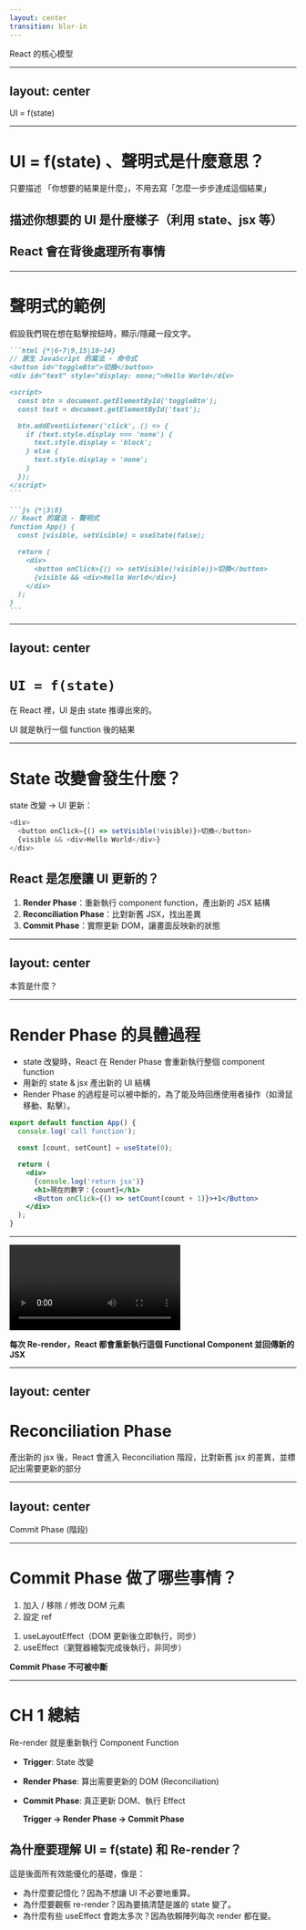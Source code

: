 ```yaml
---
layout: center
transition: blur-in
---
```


<ThemeTitle number="1" >
React 的核心模型
</ThemeTitle>

---
layout: center
---

<ChapterTitle number="1" subtitle="React 核心觀念 - 聲明式">
  <span class="font-mono italic !leading-[0]">UI = f(state)</span>
</ChapterTitle>

<!--
相信你們在學 React 的過程中，可能會聽過這句話

React 是聲明式（declarative）框架

聲明式是什麼意思？
-->

---

# UI = f(state) 、聲明式是什麼意思？

只要描述 <span v-mark="{ color: 'var(--secondary)', at: 1 }">「你想要的結果是什麼」，不用去寫「怎麼一步步達成這個結果」</span>

<v-clicks at="2">

<h2>

描述你想要的 UI 是什麼樣子（利用 state、jsx 等）
<br/>
<br/>
React 會在背後處理所有事情

</h2>
</v-clicks>

<!--
[click]
他的意思是我們只要描述「你想要的結果是什麼」，不用去寫「怎麼一步步達成這個結果」。

[click]
而在 React 裡的意思就是
你只需要描述你想要的 UI 是什麼樣子（利用 state、jsx 等）， React 會在背後處理所有事情

什麼意思呢？我們來看個具體的例子
-->

---

# 聲明式的範例

假設我們現在想在點擊按鈕時，顯示/隱藏一段文字。

````md magic-move
```html {*|6-7|9,15|10-14}
// 原生 JavaScript 的寫法 - 命令式
<button id="toggleBtn">切換</button>
<div id="text" style="display: none;">Hello World</div>

<script>
  const btn = document.getElementById('toggleBtn');
  const text = document.getElementById('text');

  btn.addEventListener('click', () => {
    if (text.style.display === 'none') {
      text.style.display = 'block';
    } else {
      text.style.display = 'none';
    }
  });
</script>
```

```js {*|3|8}
// React 的寫法 - 聲明式
function App() {
  const [visible, setVisible] = useState(false);

  return (
    <div>
      <button onClick={() => setVisible(!visible)}>切換</button>
      {visible && <div>Hello World</div>}
    </div>
  );
}
```
````

<!--
假設我們現在想在點擊按鈕時，來去顯示/隱藏一段文字

在原生的 JS 中，我們需要一步一步告訴程式該怎麼做：


[click]1. 先抓取 DOM。
[click]2. 然後加監聽器。
[click]3. 控制 display 的邏輯

這就是命令式 —— 我們要把「怎麼做」全寫出來了。如果你有寫過稍微大型的原生 JS 專案，你就可以很清楚感受到這是一件非常麻煩的事情，也不容易去維護，因為我們要寫出所有的邏輯。確保之間的邏輯不會互相影響

[click]
而在 React 你只要描述「根據現在的狀態，UI 要長什麼樣」就好了：

[click]1. 定義狀態 visible。
[click]2. UI 是依據 visible 值來決定要不要顯示 `<div>Hello World</div>`。

3. 我們不用處理 DOM，也不用設定 display，不管元素要不要出現 —— React 會幫你根據 state 來做。
-->

---
layout: center
---

# `UI = f(state)`

<v-clicks>

在 React 裡，UI 是由 state 推導出來的。

UI 就是執行一個 function 後的結果

</v-clicks>

<!--
[click]
從上面的範例，我們可以感受到
在 React 裡，UI 是由 state 推導出來的

[click]
換句話說，UI 就是執行一個 function 後的結果
而結果會因為 state 的改變而有所不同

也就是標題的公式

很多 React 新手，因為沒有理解這個概念，所以會覺得 React 很難。

包括我一開始也是，所以對說 React 來說重要的是資料，以及資料該怎麼顯示

知道這一點後，整個開發後想法就會變得清晰，當我們需要改變畫面時，就要用 state 去控制，反過來說，畫面不需要更新的時候，我們就不需要用 state，這也是一個優化技巧，會在後面提到
-->

---

# State 改變會發生什麼？

state 改變 &rarr; UI 更新：

```js {3}
<div>
  <button onClick={() => setVisible(!visible)}>切換</button>
  {visible && <div>Hello World</div>}
</div>
```

<v-clicks>

<h2 class="pt-8">React 是怎麼讓 UI 更新的？</h2>

1. **Render Phase**：重新執行 component function，產出新的 JSX 結構
2. **Reconciliation Phase**：比對新舊 JSX，找出差異
3. **Commit Phase**：實際更新 DOM，讓畫面反映新的狀態

</v-clicks>

<!--
好，那 state 改變會發生什麼事情呢？

回到剛剛的範例，像這裡的 visible 變 true 時，就要顯示 Hello World

這代表只要 state 改變，UI 就應該跟著改變，

[click]
那問題來了：

React 是怎麼讓 UI 更新的？

其實就是三個階段：

[click]

1. Render Phase：重新執行 component function，產出新的 JSX 結構
2. Reconciliation：比對新舊 JSX，找出差異
3. Commit Phase：實際更新 DOM，讓畫面反映新的狀態

大部分的人會把 Reconciliation 和 render phase 放在一起說，那這邊把它單獨拿開來是為了讓流程看起來更清晰

那我們先從 render phase 開始
-->

---
layout: center
---

<ChapterTitle number="2" subtitle="React Render Phase 的">
本質是什麼？
</ChapterTitle>

<!--
那 render phase 的具體過程是什麼呢？
-->

---

# Render Phase 的具體過程

<v-clicks>

- state 改變時，React 在 Render Phase 會重新執行整個 component function
- 用新的 state & jsx 產出新的 UI 結構
- Render Phase 的過程是可以被中斷的，為了能及時回應使用者操作（如滑鼠移動、點擊）。

</v-clicks>

<v-click>

```jsx
export default function App() {
  console.log('call function');

  const [count, setCount] = useState(0);

  return (
    <div>
      {console.log('return jsx')}
      <h1>現在的數字：{count}</h1>
      <Button onClick={() => setCount(count + 1)}>+1</Button>
    </div>
  );
}
```

</v-click>

<!--
其實前面已經暴雷了，render phase 非常單純，

[click]
他會重新執行整個 component function

[click]
並用新的 state 搭配 jsx 來產出新的畫面結果

[click]
並且 render phase 的過程是可以被中斷的，這是 react 背後的優化機制，背後有很多相關的應用，像是 useTransition 就是其中一個例子，不過這個 hook 用到的場景很少。對使用者來說，最直觀的就是能及時回應使用者操作（如滑鼠移動、點擊），不會為了執行 function 產出新的 jsx 而造成掉幀和卡頓。


[click]
如果 render phase 只是執行一個 function，那我們可以透過 console.log() 來實際觀察到 render 時的順序，

這邊我在組件一開始用 console.log 以及在 jsx 中也用 console.log 來觀察 re-render 的順序
-->

---

<Video>
<source src="/ch-1/1-2/0.mp4" type="video/mp4" />
</Video>

**每次 Re-render，React 都會重新執行這個 Functional Component 並回傳新的 JSX**

<!--
每次當我們按下按鈕、改變 state，就會在 console 中依序看到：

call function
return jsx

所以這樣就真的證明說，render phase 會重新執行整個 component
-->

---
layout: center
---

# Reconciliation Phase

產出新的 jsx 後，React 會進入 Reconciliation 階段，比對新舊 jsx 的差異，並標記出需要更新的部分

<!--
執行完 component ，產出新的 UI jsx ，我們就會進入 Reconciliation 階段，這邊會比對新舊 jsx 的差異，並標記出需要更新的部分

這個地方的細節會留到最後一個章節來說，這裡先有個概念即可
-->

---
layout: center
---

<ChapterTitle number="3" subtitle="Render Phase 之後">
Commit Phase (階段)
</ChapterTitle>

<!--
那這邊有個小觀念，render 並不代表畫面已經更新了

render 完並且比較完 jsx 的差異後，我們會進入 commit phase

commit phase 會真正更新 DOM，讓畫面反映新的狀態
-->

---

# Commit Phase 做了哪些事情？

<HStack class="max-w-2xl mx-auto mt-20">

<v-clicks>

<Card headerNumber="1">
<template #header>
更新 DOM
</template>

1.  加入 / 移除 / 修改 DOM 元素
2.  設定 ref

</Card>

<Card headerNumber="2">
  <template #header>
  執行副作用
  </template>

1. useLayoutEffect（DOM 更新後立即執行，同步）
2. useEffect（瀏覽器繪製完成後執行，非同步）

</Card>

</v-clicks>

</HStack>

<v-click>

<p class="text-center pt-4">

**Commit Phase 不可被中斷**

</p>

</v-click>

<!--
commit phase 的底層實現非常複雜，其實我們也沒必要真的去看懂 React 的原始程式碼，除非你很有興趣

但我們最少要知道在 commit phase 做了這些事情

[click]
1. 更新真實 DOM
  加入 / 移除 / 修改 DOM 元素
  並且 設定 dom ref 


[click]

1. 執行副作用
   useLayoutEffect（DOM 更新後立即執行，同步，會阻塞繪製，所以 react 說不要大量使用 useLayoutEffect）
   useEffect（瀏覽器繪製完成後執行，非同步）

   所以我們說
    useLayoutEffect：測量 DOM 元素
    useEffect：API 呼叫、事件訂閱


[click]

那和 render phase 不同的地方在於

commit phase 是不可被中斷，這是為了確保畫面能夠及時更新，如果一次只更新一半的 DOM 其實蠻怪的

所以如果你一次更新大量的 DOM，在 commit phase 還是有可能會造成卡頓
-->

---

# CH 1 總結

<v-click>

<span v-mark="{ color: 'var(--secondary)', at: 1 }">Re-render 就是重新執行 Component Function</span>

</v-click>

<v-click>

- **Trigger**: State 改變
- **Render Phase**: 算出需要更新的 DOM (Reconciliation)
- **Commit Phase**: 真正更新 DOM、執行 Effect

  **Trigger <span font-mono>-></span> Render Phase <span font-mono>-></span> Commit Phase**

</v-click>

<v-click>

## 為什麼要理解 UI = f(state) 和 Re-render？

</v-click>

<v-click>

這是後面所有效能優化的基礎，像是：

</v-click>

<v-clicks>

- 為什麼要記憶化？因為不想讓 UI 不必要地重算。
- 為什麼要觀察 re-render？因為要搞清楚是誰的 state 變了。
- 為什麼有些 useEffect 會跑太多次？因為依賴陣列每次 render 都在變。

</v-clicks>

<!--
最後總結一下第一章節的內容

[click]
Re-render 就是重新執行 component function，並用新的 state 搭配 jsx 來產出新的畫面結果

[click]
整體過程是

- **Trigger**: State 改變
- **Render Phase**: 算出需要更新的 DOM (Reconciliation)
- **Commit Phase**: 真正更新 DOM、執行 Effect

[click]
那為什麼要理解 UI = f(state) 和 Re-render 呢？

[click]
這是後面所有效能優化的基礎，像是：

[click]
為什麼要記憶化？因為不想讓 UI 不必要地重算。

[click]
為什麼要觀察 re-render？因為要搞清楚是誰的 state 變了。

[click]
為什麼有些 useEffect 會跑太多次？因為依賴陣列每次 render 都在變。

這些都跟 state、re-render、commit 有關係。

有了大致的 React 運作流程後，我們就可以更仔細的聊聊 state 和 effect
-->
